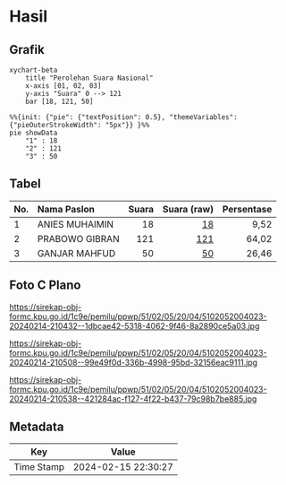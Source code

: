 # Hasil

## Grafik

```mermaid
xychart-beta
    title "Perolehan Suara Nasional"
    x-axis [01, 02, 03]
    y-axis "Suara" 0 --> 121
    bar [18, 121, 50]
```

```mermaid
%%{init: {"pie": {"textPosition": 0.5}, "themeVariables": {"pieOuterStrokeWidth": "5px"}} }%%
pie showData
    "1" : 18
    "2" : 121
    "3" : 50
```

## Tabel

| No. | Nama Paslon    | Suara | Suara (raw) | Persentase |
|:--- |:-------------- | -----:| -----------:| ----------:|
| 1   | ANIES MUHAIMIN | 18    | [18][p-1]   | 9,52       |
| 2   | PRABOWO GIBRAN | 121   | [121][p-2]  | 64,02      |
| 3   | GANJAR MAHFUD  | 50    | [50][p-3]   | 26,46      |


[p-1]: https://github.com/gigit-pemilu/pemilu-2024/blob/main/pilpres/hitung-suara/sub/51-bali/sub/02-tabanan/sub/05-tabanan/sub/2004-delod-peken/sub/023-tps/sub/paslon-1.txt
[p-2]: https://github.com/gigit-pemilu/pemilu-2024/blob/main/pilpres/hitung-suara/sub/51-bali/sub/02-tabanan/sub/05-tabanan/sub/2004-delod-peken/sub/023-tps/sub/paslon-2.txt
[p-3]: https://github.com/gigit-pemilu/pemilu-2024/blob/main/pilpres/hitung-suara/sub/51-bali/sub/02-tabanan/sub/05-tabanan/sub/2004-delod-peken/sub/023-tps/sub/paslon-3.txt

## Foto C Plano

https://sirekap-obj-formc.kpu.go.id/1c9e/pemilu/ppwp/51/02/05/20/04/5102052004023-20240214-210432--1dbcae42-5318-4062-9f46-8a2890ce5a03.jpg

https://sirekap-obj-formc.kpu.go.id/1c9e/pemilu/ppwp/51/02/05/20/04/5102052004023-20240214-210508--99e49f0d-336b-4998-95bd-32156eac9111.jpg

https://sirekap-obj-formc.kpu.go.id/1c9e/pemilu/ppwp/51/02/05/20/04/5102052004023-20240214-210538--421284ac-f127-4f22-b437-79c98b7be885.jpg


## Metadata

| Key        | Value               |
| ---------- | ------------------- |
| Time Stamp | 2024-02-15 22:30:27 |



